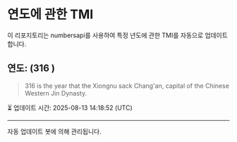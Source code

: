 
# 연도에 관한 TMI

이 리포지토리는 numbersapi를 사용하여 특정 년도에 관한 TMI를 자동으로 업데이트합니다.

## 연도: (316 )
> 316 is the year that the Xiongnu sack Chang'an, capital of the Chinese Western Jin Dynasty.

⏳ 업데이트 시간: 2025-08-13 14:18:52 (UTC)

---
자동 업데이트 봇에 의해 관리됩니다.
